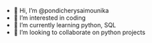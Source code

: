 - 👋 Hi, I’m @pondicherysaimounika
- 👀 I’m interested in coding
- 🌱 I’m currently learning python, SQL
- 💞️ I’m looking to collaborate on python projects


<!---
pondicherysaimounika/pondicherysaimounika is a ✨ special ✨ repository because its `README.md` (this file) appears on your GitHub profile.
You can click the Preview link to take a look at your changes.
--->
